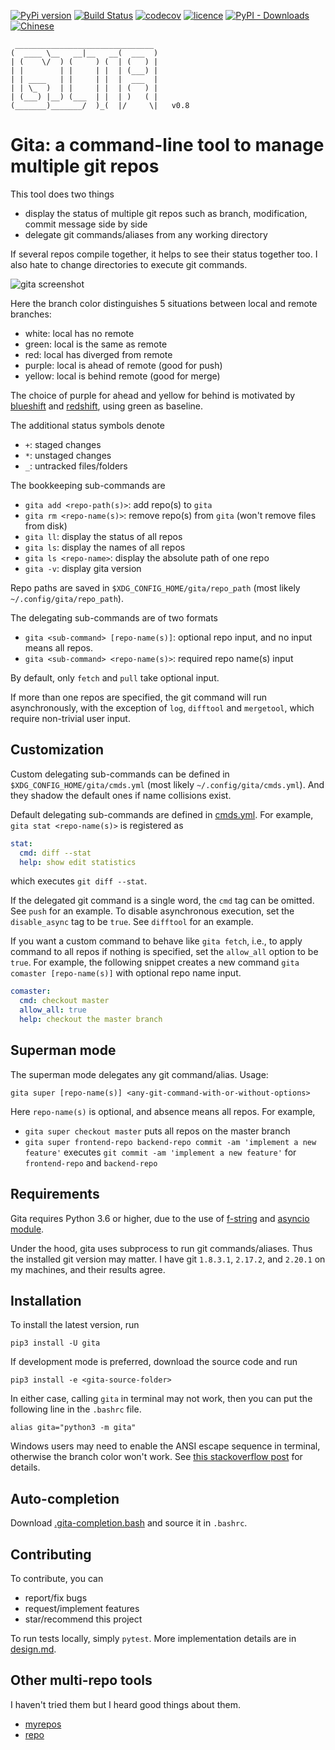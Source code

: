 [![PyPi version](https://img.shields.io/pypi/v/gita.svg?color=blue)](https://pypi.org/project/gita/)
[![Build Status](https://travis-ci.org/nosarthur/gita.svg?branch=master)](https://travis-ci.org/nosarthur/gita)
[![codecov](https://codecov.io/gh/nosarthur/gita/branch/master/graph/badge.svg)](https://codecov.io/gh/nosarthur/gita)
[![licence](https://img.shields.io/pypi/l/gita.svg)](https://github.com/nosarthur/gita/blob/master/LICENSE)
[![PyPI - Downloads](https://img.shields.io/pypi/dm/gita.svg)](https://pypistats.org/packages/gita)
[![Chinese](https://img.shields.io/badge/-中文-lightgrey.svg)](https://github.com/nosarthur/gita/blob/master/README_CN.md)

```
 _______________________________
(  ____ \__   __|__   __(  ___  )
| (    \/  ) (     ) (  | (   ) |
| |        | |     | |  | (___) |
| | ____   | |     | |  |  ___  |
| | \_  )  | |     | |  | (   ) |
| (___) |__) (___  | |  | )   ( |
(_______)_______/  )_(  |/     \|   v0.8
```

# Gita: a command-line tool to manage multiple git repos

This tool does two things

- display the status of multiple git repos such as branch, modification, commit message side by side
- delegate git commands/aliases from any working directory

If several repos compile together, it helps to see their status together too.
I also hate to change directories to execute git commands.

![gita screenshot](https://github.com/nosarthur/gita/raw/master/screenshot.png)

Here the branch color distinguishes 5 situations between local and remote branches:

- white: local has no remote
- green: local is the same as remote
- red: local has diverged from remote
- purple: local is ahead of remote (good for push)
- yellow: local is behind remote (good for merge)

The choice of purple for ahead and yellow for behind is motivated by
[blueshift](https://en.wikipedia.org/wiki/Blueshift) and [redshift](https://en.wikipedia.org/wiki/Redshift),
using green as baseline.

The additional status symbols denote

- `+`: staged changes
- `*`: unstaged changes
- `_`: untracked files/folders

The bookkeeping sub-commands are

- `gita add <repo-path(s)>`: add repo(s) to `gita`
- `gita rm <repo-name(s)>`: remove repo(s) from `gita` (won't remove files from disk)
- `gita ll`: display the status of all repos
- `gita ls`: display the names of all repos
- `gita ls <repo-name>`: display the absolute path of one repo
- `gita -v`: display gita version

Repo paths are saved in `$XDG_CONFIG_HOME/gita/repo_path` (most likely `~/.config/gita/repo_path`).

The delegating sub-commands are of two formats

- `gita <sub-command> [repo-name(s)]`: optional repo input, and no input means all repos.
- `gita <sub-command> <repo-name(s)>`: required repo name(s) input

By default, only `fetch` and `pull` take optional input.

If more than one repos are specified, the git command will run asynchronously,
with the exception of `log`, `difftool` and `mergetool`, which require non-trivial user input.

## Customization

Custom delegating sub-commands can be defined in `$XDG_CONFIG_HOME/gita/cmds.yml`
(most likely `~/.config/gita/cmds.yml`).
And they shadow the default ones if name collisions exist.

Default delegating sub-commands are defined in
[cmds.yml](https://github.com/nosarthur/gita/blob/master/gita/cmds.yml).
For example, `gita stat <repo-name(s)>` is registered as

```yaml
stat:
  cmd: diff --stat
  help: show edit statistics
```

which executes `git diff --stat`.

If the delegated git command is a single word, the `cmd` tag can be omitted.
See `push` for an example.
To disable asynchronous execution, set the `disable_async` tag to be `true`.
See `difftool` for an example.

If you want a custom command to behave like `gita fetch`, i.e., to apply
command to all repos if nothing is specified,
set the `allow_all` option to be `true`.
For example, the following snippet creates a new command
`gita comaster [repo-name(s)]` with optional repo name input.

```yaml
comaster:
  cmd: checkout master
  allow_all: true
  help: checkout the master branch
```

## Superman mode

The superman mode delegates any git command/alias.
Usage:

```
gita super [repo-name(s)] <any-git-command-with-or-without-options>
```

Here `repo-name(s)` is optional, and absence means all repos.
For example,

- `gita super checkout master` puts all repos on the master branch
- `gita super frontend-repo backend-repo commit -am 'implement a new feature'`
  executes `git commit -am 'implement a new feature'` for `frontend-repo` and `backend-repo`

## Requirements

Gita requires Python 3.6 or higher, due to the use of
[f-string](https://www.python.org/dev/peps/pep-0498/)
and [asyncio module](https://docs.python.org/3.6/library/asyncio.html).

Under the hood, gita uses subprocess to run git commands/aliases.
Thus the installed git version may matter.
I have git `1.8.3.1`, `2.17.2`, and `2.20.1` on my machines, and
their results agree.

## Installation

To install the latest version, run

```
pip3 install -U gita
```

If development mode is preferred,
download the source code and run

```
pip3 install -e <gita-source-folder>
```

In either case, calling `gita` in terminal may not work,
then you can put the following line in the `.bashrc` file.

```
alias gita="python3 -m gita"
```

Windows users may need to enable the ANSI escape sequence in terminal, otherwise
the branch color won't work.
See [this stackoverflow post](https://stackoverflow.com/questions/51680709/colored-text-output-in-powershell-console-using-ansi-vt100-codes) for details.

## Auto-completion

Download
[.gita-completion.bash](https://github.com/nosarthur/gita/blob/master/.gita-completion.bash)
and source it in `.bashrc`.

## Contributing

To contribute, you can

- report/fix bugs
- request/implement features
- star/recommend this project

To run tests locally, simply `pytest`.
More implementation details are in
[design.md](https://github.com/nosarthur/gita/blob/master/design.md).

## Other multi-repo tools

I haven't tried them but I heard good things about them.

- [myrepos](https://myrepos.branchable.com/)
- [repo](https://source.android.com/setup/develop/repo)

